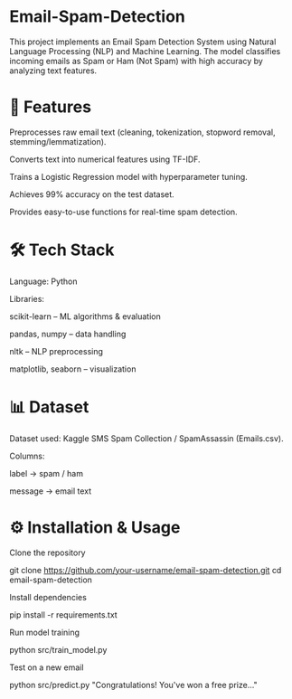 # Email-Spam-Detection
This project implements an Email Spam Detection System using Natural Language Processing (NLP) and Machine Learning. The model classifies incoming emails as Spam or Ham (Not Spam) with high accuracy by analyzing text features.

# 🚀 Features

Preprocesses raw email text (cleaning, tokenization, stopword removal, stemming/lemmatization).

Converts text into numerical features using TF-IDF.

Trains a Logistic Regression model with hyperparameter tuning.

Achieves 99% accuracy on the test dataset.

Provides easy-to-use functions for real-time spam detection.

# 🛠️ Tech Stack

Language: Python

Libraries:

scikit-learn – ML algorithms & evaluation

pandas, numpy – data handling

nltk – NLP preprocessing

matplotlib, seaborn – visualization


# 📊 Dataset
Dataset used: Kaggle SMS Spam Collection / SpamAssassin (Emails.csv).

Columns:

label → spam / ham

message → email text

# ⚙️ Installation & Usage

Clone the repository

git clone https://github.com/your-username/email-spam-detection.git
cd email-spam-detection


Install dependencies

pip install -r requirements.txt


Run model training

python src/train_model.py


Test on a new email

python src/predict.py "Congratulations! You've won a free prize..."

